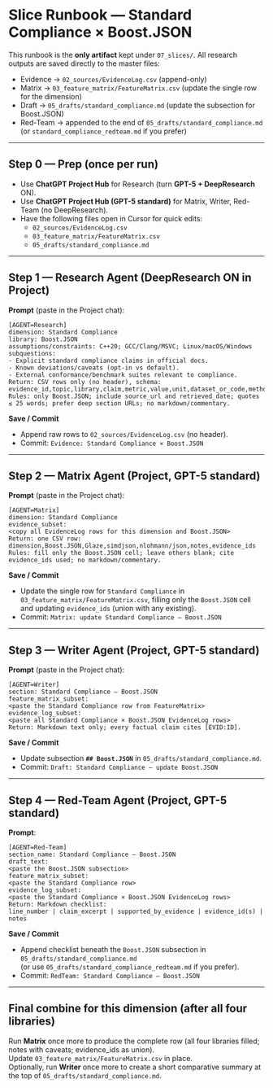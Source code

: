 # Slice Runbook — Standard Compliance × Boost.JSON

This runbook is the **only artifact** kept under `07_slices/`. All research outputs are saved directly to the master files:
- Evidence → `02_sources/EvidenceLog.csv` (append-only)
- Matrix → `03_feature_matrix/FeatureMatrix.csv` (update the single row for the dimension)
- Draft → `05_drafts/standard_compliance.md` (update the subsection for Boost.JSON)
- Red-Team → appended to the end of `05_drafts/standard_compliance.md` (or `standard_compliance_redteam.md` if you prefer)

---

## Step 0 — Prep (once per run)
- Use **ChatGPT Project Hub** for Research (turn **GPT-5 + DeepResearch** ON).
- Use **ChatGPT Project Hub (GPT-5 standard)** for Matrix, Writer, Red-Team (no DeepResearch).
- Have the following files open in Cursor for quick edits:
  - `02_sources/EvidenceLog.csv`
  - `03_feature_matrix/FeatureMatrix.csv`
  - `05_drafts/standard_compliance.md`

---

## Step 1 — Research Agent (DeepResearch ON in Project)
**Prompt** (paste in the Project chat):
```
[AGENT=Research]
dimension: Standard Compliance
library: Boost.JSON
assumptions/constraints: C++20; GCC/Clang/MSVC; Linux/macOS/Windows
subquestions:
- Explicit standard compliance claims in official docs.
- Known deviations/caveats (opt-in vs default).
- External conformance/benchmark suites relevant to compliance.
Return: CSV rows only (no header), schema:
evidence_id,topic,library,claim,metric,value,unit,dataset_or_code,method,source_url,source_type,author_org,pub_date,retrieved_date,notes
Rules: only Boost.JSON; include source_url and retrieved_date; quotes ≤ 25 words; prefer deep section URLs; no markdown/commentary.
```

**Save / Commit**
- Append raw rows to `02_sources/EvidenceLog.csv` (no header).  
- Commit: `Evidence: Standard Compliance × Boost.JSON`

---

## Step 2 — Matrix Agent (Project, GPT-5 standard)
**Prompt** (paste in the Project chat):
```
[AGENT=Matrix]
dimension: Standard Compliance
evidence_subset:
<copy all EvidenceLog rows for this dimension and Boost.JSON>
Return: one CSV row:
dimension,Boost.JSON,Glaze,simdjson,nlohmann/json,notes,evidence_ids
Rules: fill only the Boost.JSON cell; leave others blank; cite evidence_ids used; no markdown/commentary.
```

**Save / Commit**
- Update the single row for `Standard Compliance` in `03_feature_matrix/FeatureMatrix.csv`, filling only the `Boost.JSON` cell and updating `evidence_ids` (union with any existing).  
- Commit: `Matrix: update Standard Compliance — Boost.JSON`

---

## Step 3 — Writer Agent (Project, GPT-5 standard)
**Prompt** (paste in the Project chat):
```
[AGENT=Writer]
section: Standard Compliance — Boost.JSON
feature_matrix_subset:
<paste the Standard Compliance row from FeatureMatrix>
evidence_log_subset:
<paste all Standard Compliance × Boost.JSON EvidenceLog rows>
Return: Markdown text only; every factual claim cites [EVID:ID].
```

**Save / Commit**
- Update subsection **`## Boost.JSON`** in `05_drafts/standard_compliance.md`.  
- Commit: `Draft: Standard Compliance — update Boost.JSON`

---

## Step 4 — Red-Team Agent (Project, GPT-5 standard)
**Prompt**:
```
[AGENT=Red-Team]
section_name: Standard Compliance — Boost.JSON
draft_text:
<paste the Boost.JSON subsection>
feature_matrix_subset:
<paste the Standard Compliance row>
evidence_log_subset:
<paste the Standard Compliance × Boost.JSON EvidenceLog rows>
Return: Markdown checklist:
line_number | claim_excerpt | supported_by_evidence | evidence_id(s) | notes
```

**Save / Commit**
- Append checklist beneath the `Boost.JSON` subsection in `05_drafts/standard_compliance.md`  
  (or use `05_drafts/standard_compliance_redteam.md` if you prefer).  
- Commit: `RedTeam: Standard Compliance — Boost.JSON`

---

## Final combine for this dimension (after all four libraries)
Run **Matrix** once more to produce the complete row (all four libraries filled; notes with caveats; evidence_ids as union).  
Update `03_feature_matrix/FeatureMatrix.csv` in place.  
Optionally, run **Writer** once more to create a short comparative summary at the top of `05_drafts/standard_compliance.md`.
